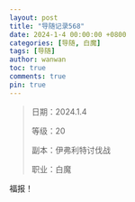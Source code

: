 ```yaml
---
layout: post
title: "导随记录568"
date: 2024-1-4 00:00:00 +0800
categories: [导随, 白魔]
tags: [导随]
author: wanwan
toc: true
comments: true
pin: true
---
```

> 日期：2024.1.4
>
> 等级：20
>
> 副本：伊弗利特讨伐战
>
> 职业：白魔

福报！